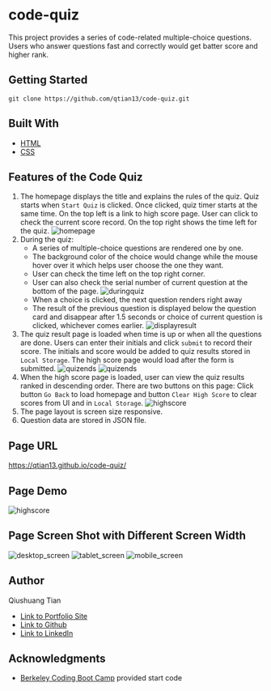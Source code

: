 # code-quiz
This project provides a series of code-related multiple-choice questions. Users who answer questions fast and correctly would get batter score and higher rank.

## Getting Started
```console
git clone https://github.com/qtian13/code-quiz.git
```

## Built With
* [HTML](https://developer.mozilla.org/en-US/docs/Web/HTML)
* [CSS](https://developer.mozilla.org/en-US/docs/Web/CSS)

## Features of the Code Quiz
1. The homepage displays the title and explains the rules of the quiz. Quiz starts when `Start Quiz` is clicked. Once clicked, quiz timer starts at the same time. On the top left is a link to high score page. User can click to check the current score record. On the top right shows the time left for the quiz.
![homepage](assets/images/homepage.png)
2. During the quiz:
    * A series of multiple-choice questions are rendered one by one. 
    * The background color of the choice would change while the mouse hover over it which helps user choose the one they want.
    * User can check the time left on the top right corner.
    * User can also check the serial number of current question at the bottom of the page. 
    ![duringquiz](assets/images/duringquiz.png)
    * When a choice is clicked, the next question renders right away
    * The result of the previous question is displayed below the question card and disappear after 1.5 seconds or choice of current question is clicked, whichever comes earlier.
    ![displayresult](assets/images/displayresult.png)
3. The quiz result page is loaded when time is up or when all the questions are done. Users can enter their initials and click `submit` to record their score. The initials and score would be added to quiz results stored in `Local Storage`. The high score page would load after the form is submitted.
![quizends](assets/images/quizends.png)
![quizends](assets/images/quizends1.png)
4. When the high score page is loaded, user can view the quiz results ranked in descending order. There are two buttons on this page: Click button `Go Back` to load homepage and button `Clear High Score` to clear scores from UI and in `Local Storage`.
![highscore](assets/images/highscore.png)
5. The page layout is screen size responsive.
5. Question data are stored in JSON file.
## Page URL
https://qtian13.github.io/code-quiz/
## Page Demo
![highscore](assets/images/code_quiz_demo.gif)
## Page Screen Shot with Different Screen Width
![desktop_screen](assets/images/homepage.png)
![tablet_screen](assets/images/tablet_screen.png)
![mobile_screen](assets/images/mobile_screen.png)
## Author
Qiushuang Tian
- [Link to Portfolio Site](https://qtian13.github.io/)
- [Link to Github](https://github.com/qtian13)
- [Link to LinkedIn](https://www.linkedin.com/in/qiushuang-tian-a9754248/)
## Acknowledgments
- [Berkeley Coding Boot Camp](https://bootcamp.berkeley.edu/coding/) provided start code

